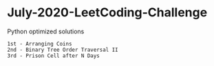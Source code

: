 # July-2020-LeetCoding-Challenge
Python optimized solutions
```
1st - Arranging Coins
2nd - Binary Tree Order Traversal II
3rd - Prison Cell after N Days
```
